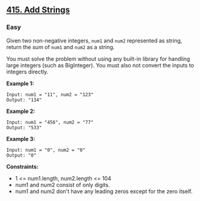 ## [415. Add Strings](https://leetcode.com/problems/add-strings/)
### Easy

Given two non-negative integers, `num1` and `num2` represented as string, return the _sum_ of `num1` and `num2` as a string.

You must solve the problem without using any built-in library for handling large integers (such as BigInteger). You must also not convert the inputs to integers directly.


__Example 1:__
```
Input: num1 = "11", num2 = "123"
Output: "134"
```

__Example 2:__
```
Input: num1 = "456", num2 = "77"
Output: "533"
```

__Example 3:__
```
Input: num1 = "0", num2 = "0"
Output: "0"
```

__Constraints:__
* 1 <= num1.length, num2.length <= 104
* num1 and num2 consist of only digits.
* num1 and num2 don't have any leading zeros except for the zero itself.
